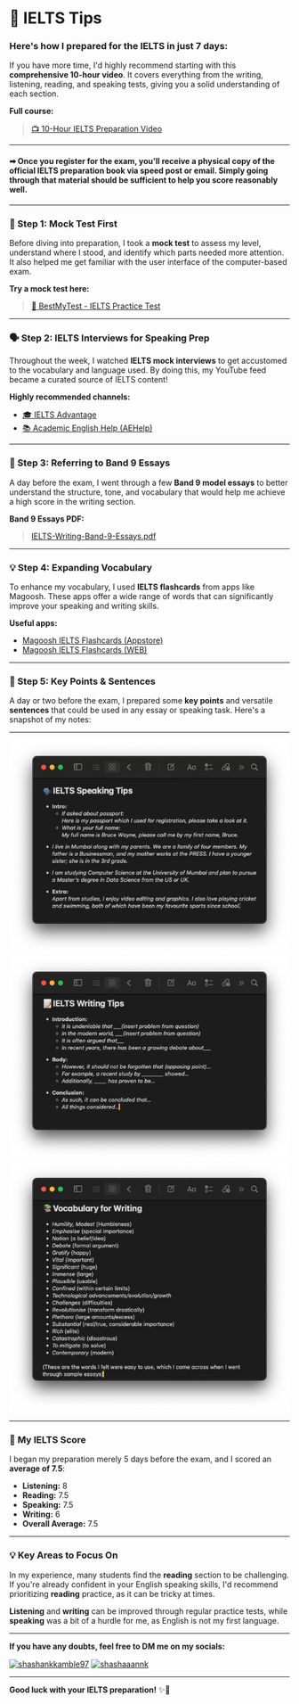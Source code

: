 # 🎯 IELTS Tips

### Here's how I prepared for the IELTS in just **7 days**:

If you have more time, I'd highly recommend starting with this **comprehensive 10-hour video**. It covers everything from the writing, listening, reading, and speaking tests, giving you a solid understanding of each section.

**Full course:**
> [📺 10-Hour IELTS Preparation Video](https://www.youtube.com/watch?v=Jzps8q2es7cv)

---

#### ➡ Once you register for the exam, you'll receive a physical copy of the official IELTS preparation book via speed post or email. Simply going through that material should be sufficient to help you score reasonably well.

---

### 🚀 Step 1: Mock Test First

Before diving into preparation, I took a **mock test** to assess my level, understand where I stood, and identify which parts needed more attention. It also helped me get familiar with the user interface of the computer-based exam.

**Try a mock test here:**
> [📝 BestMyTest - IELTS Practice Test](https://www.bestmytest.com/ielts/practice-test)

---

### 🗣️ Step 2: IELTS Interviews for Speaking Prep

Throughout the week, I watched **IELTS mock interviews** to get accustomed to the vocabulary and language used. By doing this, my YouTube feed became a curated source of IELTS content!

**Highly recommended channels:**
- [🎓 IELTS Advantage](https://www.youtube.com/@Ieltsadvantage)
- [📚 Academic English Help (AEHelp)](https://www.youtube.com/@Aehelp)

---

### 📖 Step 3: Referring to Band 9 Essays

A day before the exam, I went through a few **Band 9 model essays** to better understand the structure, tone, and vocabulary that would help me achieve a high score in the writing section.

**Band 9 Essays PDF:**
> [IELTS-Writing-Band-9-Essays.pdf](IELTS-Writing-Band-9-Essays.pdf)

---

### 💡 Step 4: Expanding Vocabulary

To enhance my vocabulary, I used **IELTS flashcards** from apps like Magoosh. These apps offer a wide range of words that can significantly improve your speaking and writing skills.

**Useful apps:**
- [Magoosh IELTS Flashcards (Appstore)](https://apps.apple.com/us/app/vocabulary-flashcards-ielts/id1125546528)
- [Magoosh IELTS Flashcards (WEB)](https://ielts.magoosh.com/flashcards/vocabulary/decks)

---

### 📝 Step 5: Key Points & Sentences

A day or two before the exam, I prepared some **key points** and versatile **sentences** that could be used in any essay or speaking task. Here's a snapshot of my notes:

---
![alt-text](https://github.com/Shashankdotio/IELTS-tips/blob/main/my-notepad/speaking.png)
![alt-text](https://github.com/Shashankdotio/IELTS-tips/blob/main/my-notepad/writing.png)
![alt-text](https://github.com/Shashankdotio/IELTS-tips/blob/main/my-notepad/vocab.png)

---

### 🎯 **My IELTS Score**
I began my preparation merely 5 days before the exam, and I scored an **average of 7.5**:

- **Listening:** 8  
- **Reading:** 7.5  
- **Speaking:** 7.5  
- **Writing:** 6  
- **Overall Average:** 7.5

---

### 💡 **Key Areas to Focus On**

In my experience, many students find the **reading** section to be challenging. If you're already confident in your English speaking skills, I'd recommend prioritizing **reading** practice, as it can be tricky at times.

**Listening** and **writing** can be improved through regular practice tests, while **speaking** was a bit of a hurdle for me, as English is not my first language.


---

**If you have any doubts, feel free to DM me on my socials:**  
<p align="left">
<a href="https://www.linkedin.com/in/shashankkamble97" target="blank"><img align="center" src="https://raw.githubusercontent.com/rahuldkjain/github-profile-readme-generator/master/src/images/icons/Social/linked-in-alt.svg" alt="shashankkamble97" height="30" width="40" /></a>
<a href="https://instagram.com/shashaaannk" target="blank"><img align="center" src="https://raw.githubusercontent.com/rahuldkjain/github-profile-readme-generator/master/src/images/icons/Social/instagram.svg" alt="shashaaannk" height="30" width="40" /></a>

---

**Good luck with your IELTS preparation!** ✨💪
